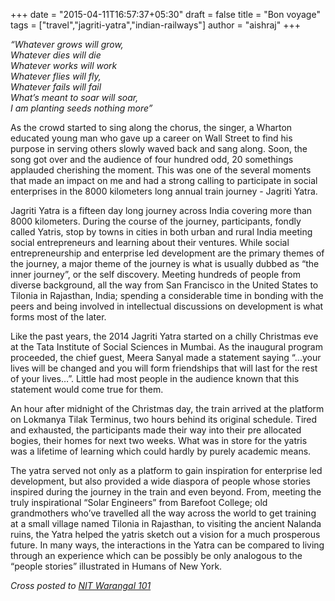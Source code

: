 +++
date = "2015-04-11T16:57:37+05:30"
draft = false
title = "Bon voyage"
tags = ["travel","jagriti-yatra","indian-railways"]
author = "aishraj"
+++

_“Whatever grows will grow,  
Whatever dies will die  
Whatever works will work  
Whatever flies will fly,  
Whatever fails will fail  
What’s meant to soar will soar,  
I am planting seeds nothing more”_  

As the crowd started to sing along the chorus, the singer, a Wharton educated young man who gave up a career on Wall Street to find his purpose in serving others slowly waved back and sang along. Soon, the song got over and the audience of four hundred odd,  20 somethings applauded cherishing the moment. This was one of the several moments that made an impact on me and had a strong calling to participate in social enterprises in the 8000 kilometers long annual train journey - Jagriti Yatra.

Jagriti Yatra is a fifteen day long journey across India covering more than 8000 kilometers. During the course of the journey, participants, fondly called Yatris, stop by towns in cities in both urban and rural India meeting social entrepreneurs and learning about their ventures. While social entrepreneurship and enterprise led development are the primary themes of the journey, a major theme of the journey is what is usually dubbed as “the inner journey”, or the self discovery. Meeting hundreds of people from diverse background, all the way from San Francisco in the United States to Tilonia in Rajasthan, India; spending a considerable time in bonding with the peers and being involved in intellectual discussions on development is what forms most of the later.

Like the past years, the 2014 Jagriti Yatra started on a chilly Christmas eve at the Tata Institute of Social Sciences in Mumbai. As the inaugural program proceeded, the chief guest, Meera Sanyal made a statement saying “...your lives will be changed and you will form friendships that will last for the rest of your lives…”. Little had most people in the audience known that this statement would come true for them.

An hour after midnight of the Christmas day, the train arrived at the platform on Lokmanya Tilak Terminus, two hours behind its original schedule. Tired and exhausted, the participants made their way into their pre allocated bogies, their homes for next two weeks. What was in store for the yatris was a lifetime of learning which could hardly by purely academic means.

The yatra served not only as a platform to gain inspiration for enterprise led development, but also provided a wide diaspora of people whose stories inspired during the journey in the train and even beyond. From, meeting the truly inspirational “Solar Engineers” from Barefoot College; old grandmothers who’ve travelled all the way across the world to get training at a small village named Tilonia in Rajasthan, to visiting the ancient Nalanda ruins, the Yatra helped the yatris sketch out a vision for a much prosperous future.
In many ways, the interactions in the Yatra can be compared to living through an experience which can be possibly be only analogous to the “people stories”  illustrated in Humans of New York.

_Cross posted to [NIT Warangal 101](http://nitw101.com/)_
